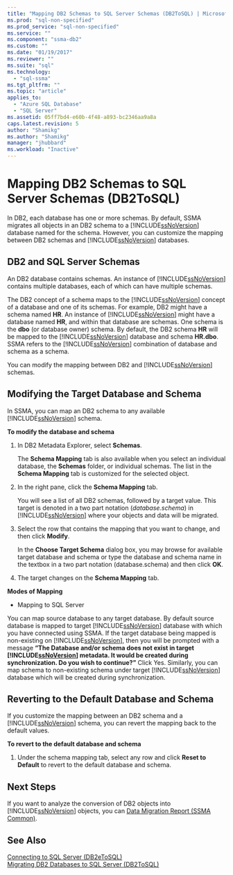 ```yaml
---
title: "Mapping DB2 Schemas to SQL Server Schemas (DB2ToSQL) | Microsoft Docs"
ms.prod: "sql-non-specified"
ms.prod_service: "sql-non-specified"
ms.service: ""
ms.component: "ssma-db2"
ms.custom: ""
ms.date: "01/19/2017"
ms.reviewer: ""
ms.suite: "sql"
ms.technology: 
  - "sql-ssma"
ms.tgt_pltfrm: ""
ms.topic: "article"
applies_to: 
  - "Azure SQL Database"
  - "SQL Server"
ms.assetid: 05ff7bd4-e60b-4f48-a893-bc2346aa9a8a
caps.latest.revision: 5
author: "Shamikg"
ms.author: "Shamikg"
manager: "jhubbard"
ms.workload: "Inactive"
---
```

# Mapping DB2 Schemas to SQL Server Schemas (DB2ToSQL)
In DB2, each database has one or more schemas. By default, SSMA migrates all objects in an DB2 schema to a [!INCLUDE[ssNoVersion](../../includes/ssnoversion_md.md)] database named for the schema. However, you can customize the mapping between DB2 schemas and [!INCLUDE[ssNoVersion](../../includes/ssnoversion_md.md)] databases.  
  
## DB2 and SQL Server Schemas  
An DB2 database contains schemas. An instance of [!INCLUDE[ssNoVersion](../../includes/ssnoversion_md.md)] contains multiple databases, each of which can have multiple schemas.  
  
The DB2 concept of a schema maps to the [!INCLUDE[ssNoVersion](../../includes/ssnoversion_md.md)] concept of a database and one of its schemas. For example, DB2 might have a schema named **HR**. An instance of [!INCLUDE[ssNoVersion](../../includes/ssnoversion_md.md)] might have a database named **HR**, and within that database are schemas. One schema is the **dbo** (or database owner) schema. By default, the DB2 schema **HR** will be mapped to the [!INCLUDE[ssNoVersion](../../includes/ssnoversion_md.md)] database and schema **HR.dbo**. SSMA refers to the [!INCLUDE[ssNoVersion](../../includes/ssnoversion_md.md)] combination of database and schema as a schema.  
  
You can modify the mapping between DB2 and [!INCLUDE[ssNoVersion](../../includes/ssnoversion_md.md)] schemas.  
  
## Modifying the Target Database and Schema  
In SSMA, you can map an DB2 schema to any available [!INCLUDE[ssNoVersion](../../includes/ssnoversion_md.md)] schema.  
  
**To modify the database and schema**  
  
1.  In DB2 Metadata Explorer, select **Schemas**.  
  
    The **Schema Mapping** tab is also available when you select an individual database, the **Schemas** folder, or individual schemas. The list in the **Schema Mapping** tab is customized for the selected object.  
  
2.  In the right pane, click the **Schema Mapping** tab.  
  
    You will see a list of all DB2 schemas, followed by a target value. This target is denoted in a two part notation (*database.schema*) in [!INCLUDE[ssNoVersion](../../includes/ssnoversion_md.md)] where your objects and data will be migrated.  
  
3.  Select the row that contains the mapping that you want to change, and then click **Modify**.  
  
    In the **Choose Target Schema** dialog box, you may browse for available target database and schema or type the database and schema name in the textbox in a two part notation (database.schema) and then click **OK**.  
  
4.  The target changes on the **Schema Mapping** tab.  
  
**Modes of Mapping**  
  
-   Mapping to SQL Server  
  
You can map source database to any target database. By default source database is mapped to target [!INCLUDE[ssNoVersion](../../includes/ssnoversion_md.md)] database with which you have connected using SSMA. If the target database being mapped is non-existing on [!INCLUDE[ssNoVersion](../../includes/ssnoversion_md.md)], then you will be prompted with a message **“The Database and/or schema does not exist in target [!INCLUDE[ssNoVersion](../../includes/ssnoversion_md.md)] metadata. It would be created during synchronization. Do you wish to continue?”** Click Yes. Similarly, you can map schema to non-existing schema under target [!INCLUDE[ssNoVersion](../../includes/ssnoversion_md.md)] database which will be created during synchronization.  
  
## Reverting to the Default Database and Schema  
If you customize the mapping between an DB2 schema and a [!INCLUDE[ssNoVersion](../../includes/ssnoversion_md.md)] schema, you can revert the mapping back to the default values.  
  
**To revert to the default database and schema**  
  
1.  Under the schema mapping tab, select any row and click **Reset to Default** to revert to the default database and schema.  
  
## Next Steps  
If you want to analyze the conversion of DB2 objects into [!INCLUDE[ssNoVersion](../../includes/ssnoversion_md.md)] objects, you can [Data Migration Report (SSMA Common)](http://msdn.microsoft.com/en-us/bbfb9d88-5a98-4980-8d19-c5d78bd0d241).  
  
## See Also  
[Connecting to SQL Server &#40;DB2eToSQL&#41;](../../ssma/db2/connecting-to-sql-server-db2etosql.md)  
[Migrating DB2 Databases to SQL Server &#40;DB2ToSQL&#41;](../../ssma/db2/migrating-db2-databases-to-sql-server-db2tosql.md)  
  

